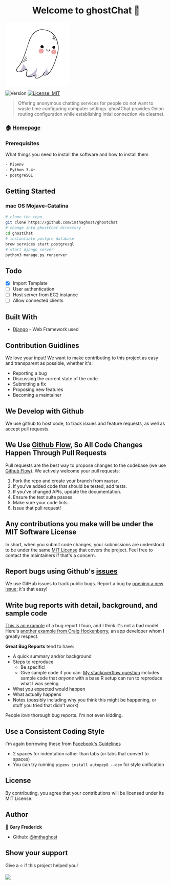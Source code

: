 <h1 align="center">Welcome to ghostChat 👋</h1>
<img align="center" src="docs/media/icon.png" title="Icon"></a>
<p>
  <img alt="Version" src="https://img.shields.io/badge/version-1.0-blue.svg?cacheSeconds=2592000" />
  <a href="#" target="_blank">
    <img alt="License: MIT" src="https://img.shields.io/badge/License-MIT-yellow.svg" />
  </a>
</p>

> Offering anonymous chatting services for people do not want to waste time configuring computer settings. ghostChat provides Onion routing configuration while establishing intial connection via clearnet.

### 🏠 [Homepage](https://github.com/imthaghost/ghostChat)

<!-- # ghostChat

<img src="docs/media/icon.png" title="Icon"></a>

## Description

Offering anonymous chatting services for people do not want to waste time configuring computer settings. ghostChat provides [Onion routing](https://en.wikipedia.org/wiki/Onion_routing) configuration while establishing intial connection via [clearnet](<https://en.wikipedia.org/wiki/Clearnet_(networking)>). -->

### Prerequisites

What things you need to install the software and how to install them

```bash
- Pipenv
- Python 3.4+
- postgreSQL
```

## Getting Started

### mac OS Mojave-Catalina

```bash
# clone the repo
git clone https://github.com/imthaghost/ghostChat
# change into ghostChat directory
cd ghostChat
# instantiate postgre database
brew services start postgresql
# start django server
python3 manage.py runserver
```

## Todo

-   [x] Import Template
-   [ ] User authentication
-   [ ] Host server from EC2 instance
-   [ ] Allow connected clients

## Built With

-   [Django](https://www.djangoproject.com/) - Web Framework used

## Contribution Guidlines

We love your input! We want to make contributing to this project as easy and transparent as possible, whether it's:

-   Reporting a bug
-   Discussing the current state of the code
-   Submitting a fix
-   Proposing new features
-   Becoming a maintainer

## We Develop with Github

We use github to host code, to track issues and feature requests, as well as accept pull requests.

## We Use [Github Flow](https://guides.github.com/introduction/flow/index.html), So All Code Changes Happen Through Pull Requests

Pull requests are the best way to propose changes to the codebase (we use [Github Flow](https://guides.github.com/introduction/flow/index.html)). We actively welcome your pull requests:

1. Fork the repo and create your branch from `master`.
2. If you've added code that should be tested, add tests.
3. If you've changed APIs, update the documentation.
4. Ensure the test suite passes.
5. Make sure your code lints.
6. Issue that pull request!

## Any contributions you make will be under the MIT Software License

In short, when you submit code changes, your submissions are understood to be under the same [MIT License](http://choosealicense.com/licenses/mit/) that covers the project. Feel free to contact the maintainers if that's a concern.

## Report bugs using Github's [issues](https://github.com/briandk/transcriptase-atom/issues)

We use GitHub issues to track public bugs. Report a bug by [opening a new issue](); it's that easy!

## Write bug reports with detail, background, and sample code

[This is an example](http://stackoverflow.com/q/12488905/180626) of a bug report I foun, and I think it's not a bad model. Here's [another example from Craig Hockenberry](http://www.openradar.me/11905408), an app developer whom I greatly respect.

**Great Bug Reports** tend to have:

-   A quick summary and/or background
-   Steps to reproduce
    -   Be specific!
    -   Give sample code if you can. [My stackoverflow question](http://stackoverflow.com/q/12488905/180626) includes sample code that _anyone_ with a base R setup can run to reproduce what I was seeing
-   What you expected would happen
-   What actually happens
-   Notes (possibly including why you think this might be happening, or stuff you tried that didn't work)

People _love_ thorough bug reports. I'm not even kidding.

## Use a Consistent Coding Style

I'm again borrowing these from [Facebook's Guidelines](https://github.com/facebook/draft-js/blob/a9316a723f9e918afde44dea68b5f9f39b7d9b00/CONTRIBUTING.md)

-   2 spaces for indentation rather than tabs (or tabs that convert to spaces)
-   You can try running `pipenv install autopep8 --dev` for style unification

## License

By contributing, you agree that your contributions will be licensed under its MIT License.

## Author

👤 **Gary Frederick**

-   Github: [@imthaghost](https://github.com/imthaghost)

## Show your support

Give a ⭐️ if this project helped you!

<a href="https://www.patreon.com/imthaghost">
  <img src="https://c5.patreon.com/external/logo/become_a_patron_button@2x.png" width="160">
</a>
